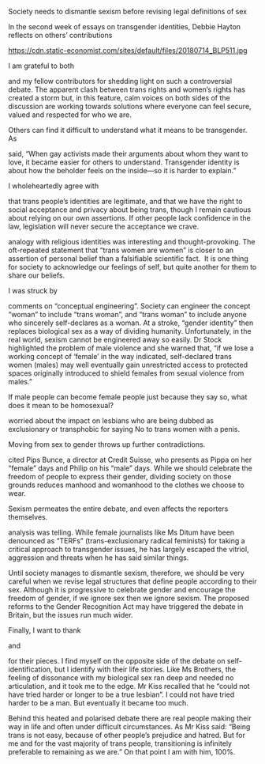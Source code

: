 Society needs to dismantle sexism before revising legal definitions of sex

In the second week of essays on transgender identities, Debbie Hayton reflects on others’ contributions

https://cdn.static-economist.com/sites/default/files/20180714_BLP511.jpg

I am grateful to both 

 and my fellow contributors for shedding light on such a controversial debate. The apparent clash between trans rights and women’s rights has created a storm but, in this feature, calm voices on both sides of the discussion are working towards solutions where everyone can feel secure, valued and respected for who we are.

Others can find it difficult to understand what it means to be transgender. As 

 said, “When gay activists made their arguments about whom they want to love, it became easier for others to understand. Transgender identity is about how the beholder feels on the inside—so it is harder to explain.”

I wholeheartedly agree with 

 that trans people’s identities are legitimate, and that we have the right to social acceptance and privacy about being trans, though I remain cautious about relying on our own assertions. If other people lack confidence in the law, legislation will never secure the acceptance we crave.

 analogy with religious identities was interesting and thought-provoking. The oft-repeated statement that “trans women are women” is closer to an assertion of personal belief than a falsifiable scientific fact.  It is one thing for society to acknowledge our feelings of self, but quite another for them to share our beliefs. 

I was struck by 

 comments on “conceptual engineering”. Society can engineer the concept “woman” to include “trans woman”, and “trans woman” to include anyone who sincerely self-declares as a woman. At a stroke, “gender identity” then replaces biological sex as a way of dividing humanity. Unfortunately, in the real world, sexism cannot be engineered away so easily. Dr Stock highlighted the problem of male violence and she warned that, “if we lose a working concept of ‘female’ in the way indicated, self-declared trans women (males) may well eventually gain unrestricted access to protected spaces originally introduced to shield females from sexual violence from males.” 

If male people can become female people just because they say so, what does it mean to be homosexual? 

 worried about the impact on lesbians who are being dubbed as exclusionary or transphobic for saying No to trans women with a penis. 

Moving from sex to gender throws up further contradictions.

 cited Pips Bunce, a director at Credit Suisse, who presents as Pippa on her “female” days and Philip on his “male” days. While we should celebrate the freedom of people to express their gender, dividing society on those grounds reduces manhood and womanhood to the clothes we choose to wear.  

Sexism permeates the entire debate, and even affects the reporters themselves. 

 analysis was telling. While female journalists like Ms Ditum have been denounced as “TERFs” (trans-exclusionary radical feminists) for taking a critical approach to transgender issues, he has largely escaped the vitriol, aggression and threats when he has said similar things. 

Until society manages to dismantle sexism, therefore, we should be very careful when we revise legal structures that define people according to their sex. Although it is progressive to celebrate gender and encourage the freedom of gender, if we ignore sex then we ignore sexism. The proposed reforms to the Gender Recognition Act may have triggered the debate in Britain, but the issues run much wider.

Finally, I want to thank 

 and 

 for their pieces. I find myself on the opposite side of the debate on self-identification, but I identify with their life stories. Like Ms Brothers, the feeling of dissonance with my biological sex ran deep and needed no articulation, and it took me to the edge. Mr Kiss recalled that he “could not have tried harder or longer to be a true lesbian”. I could not have tried harder to be a man. But eventually it became too much.

Behind this heated and polarised debate there are real people making their way in life and often under difficult circumstances. As Mr Kiss said: “Being trans is not easy, because of other people’s prejudice and hatred. But for me and for the vast majority of trans people, transitioning is infinitely preferable to remaining as we are.” On that point I am with him, 100%.